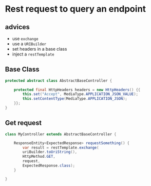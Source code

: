 # Rest request to query an endpoint

## advices

- use `exchange`
- use a `URIBuilder`
- set headers in a base class
- inject a `restTemplate`

## Base Class

```java
protected abstract class AbstractBaseController {
    
    protected final HttpHeaders headers = new HttpHeaders() {{
        this.set("Accept", MediaType.APPLICATION_JSON_VALUE);
        this.setContentType(MediaType.APPLICATION_JSON);
    }};
}
```

## Get request

```java
class MyController extends AbstractBaseController {

    ResponseEntity<ExpectedResponse> requestSomething() {
        var result = restTemplate.exchange(
        uriBuilder.toUriString(),
        HttpMethod.GET,
        request,
        ExpectedResponse.class);
    }

}
```